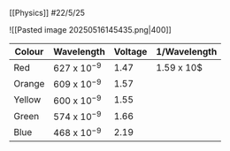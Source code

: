 [[Physics]]
#22/5/25 

![[Pasted image 20250516145435.png|400]]


| Colour | Wavelength      | Voltage | 1/Wavelength |
| ------ | --------------- | ------- | ------------ |
| Red    | 627 x 10$^{-9}$ | 1.47    | 1.59 x 10$   |
| Orange | 609 x 10$^{-9}$ | 1.57    |              |
| Yellow | 600 x 10$^{-9}$ | 1.55    |              |
| Green  | 574 x 10$^{-9}$ | 1.66    |              |
| Blue   | 468 x 10$^{-9}$ | 2.19    |              |
